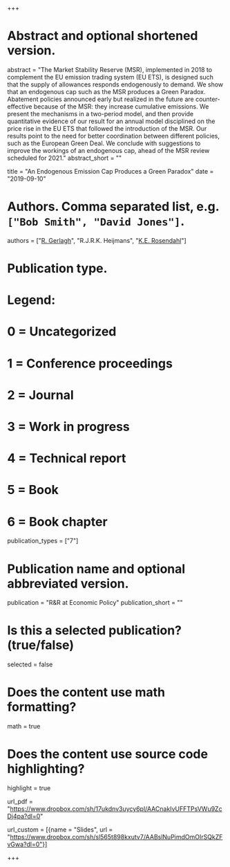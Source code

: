 +++
# Abstract and optional shortened version.
abstract = "The Market Stability Reserve (MSR), implemented in 2018 to complement the EU emission trading system (EU ETS), is designed such that the supply of allowances responds endogenously to demand. We show that an endogenous cap such as the MSR produces a Green Paradox. Abatement policies announced early but realized in the future are counter-effective because of the MSR: they increase cumulative emissions. We present the mechanisms in a two-period model, and then provide quantitative evidence of our result for an annual model disciplined on the price rise in the EU ETS that followed the introduction of the MSR. Our results point to the need for better coordination between different policies, such as the European Green Deal. We conclude with suggestions to improve the workings of an endogenous cap, ahead of the MSR review scheduled for 2021."
abstract_short = ""

title = "An Endogenous Emission Cap Produces a Green Paradox"
date = "2019-09-10"

# Authors. Comma separated list, e.g. `["Bob Smith", "David Jones"]`.
authors = ["[R. Gerlagh](http://www.gerlagh.nl)", "R.J.R.K. Heijmans", "[K.E. Rosendahl](https://www.nmbu.no/emp/knut.einar.rosendahl)"]

# Publication type.
# Legend:
# 0 = Uncategorized
# 1 = Conference proceedings
# 2 = Journal
# 3 = Work in progress
# 4 = Technical report
# 5 = Book
# 6 = Book chapter
publication_types = ["7"]

# Publication name and optional abbreviated version.
publication = "R&R at Economic Policy"
publication_short = ""

# Is this a selected publication? (true/false)
selected = false


# Does the content use math formatting?
math = true

# Does the content use source code highlighting?
highlight = true

url_pdf = "https://www.dropbox.com/sh/17ukdnv3uycy6pl/AACnakIvUFFTPsVWu9ZcDj4pa?dl=0"

url_custom = [{name = "Slides", url = "https://www.dropbox.com/sh/sl565t898kxutv7/AABslNuPimdOmOIrSQkZFvGwa?dl=0"}]

+++
